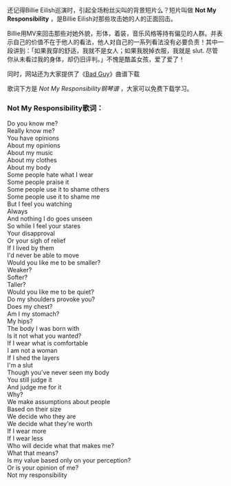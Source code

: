 

还记得Billie Eilish巡演时，引起全场粉丝尖叫的背景短片么？短片叫做 **Not My Responsibility** ，是Billie
Eilish对那些攻击她的人的正面回击。

Billie用MV来回击那些对她外貌，形体，着装，音乐风格等持有偏见的人群。并表示自己的价值不在于他人的看法，他人对自己的一系列看法没有必要负责！其中一段讲到：「如果我穿的舒适，我就不是女人；如果我脱掉衣服，我就是
slut. 尽管你从未看过我的身体，却仍旧评判。」不愧是酷盖女孩，爱了爱了！

同时，网站还为大家提供了《[Bad Guy](Music-10314-Bad-Guy-Billie-Eilish.html "Bad Guy")》曲谱下载

歌词下方是 _Not My Responsibility钢琴谱_ ，大家可以免费下载学习。

### Not My Responsibility歌词：

Do you know me?  
Really know me?  
You have opinions  
About my opinions  
About my music  
About my clothes  
About my body  
Some people hate what I wear  
Some people praise it  
Some people use it to shame others  
Some people use it to shame me  
But I feel you watching  
Always  
And nothing I do goes unseen  
So while I feel your stares  
Your disapproval  
Or your sigh of relief  
If I lived by them  
I'd never be able to move  
Would you like me to be smaller?  
Weaker?  
Softer?  
Taller?  
Would you like me to be quiet?  
Do my shoulders provoke you?  
Does my chest?  
Am I my stomach?  
My hips?  
The body I was born with  
Is it not what you wanted?  
If I wear what is comfortable  
I am not a woman  
If I shed the layers  
I'm a slut  
Though you've never seen my body  
You still judge it  
And judge me for it  
Why?  
We make assumptions about people  
Based on their size  
We decide who they are  
We decide what they're worth  
If I wear more  
If I wear less  
Who will decide what that makes me?  
What that means?  
Is my value based only on your perception?  
Or is your opinion of me?  
Not my responsibility

